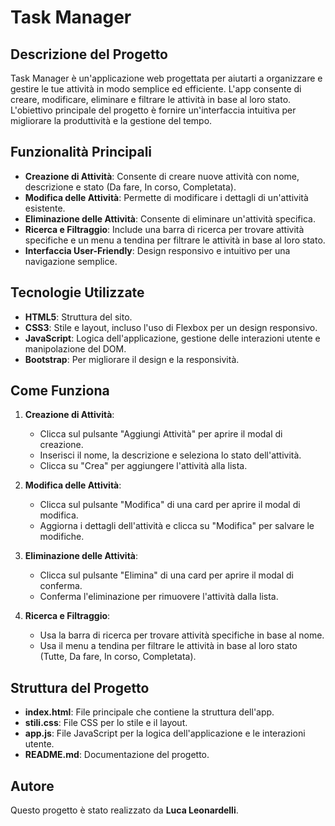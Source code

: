 # Task Manager

## Descrizione del Progetto
Task Manager è un'applicazione web progettata per aiutarti a organizzare e gestire le tue attività 
in modo semplice ed efficiente. L'app consente di creare, modificare, eliminare e filtrare le attività 
in base al loro stato. L'obiettivo principale del progetto è fornire un'interfaccia intuitiva per 
migliorare la produttività e la gestione del tempo.

## Funzionalità Principali

- **Creazione di Attività**: Consente di creare nuove attività con nome, descrizione e stato (Da fare, In corso, Completata).
- **Modifica delle Attività**: Permette di modificare i dettagli di un'attività esistente.
- **Eliminazione delle Attività**: Consente di eliminare un'attività specifica.
- **Ricerca e Filtraggio**: Include una barra di ricerca per trovare attività specifiche e un menu a tendina per filtrare le attività in base al loro stato.
- **Interfaccia User-Friendly**: Design responsivo e intuitivo per una navigazione semplice.

## Tecnologie Utilizzate

- **HTML5**: Struttura del sito.
- **CSS3**: Stile e layout, incluso l'uso di Flexbox per un design responsivo.
- **JavaScript**: Logica dell'applicazione, gestione delle interazioni utente e manipolazione del DOM.
- **Bootstrap**: Per migliorare il design e la responsività.

## Come Funziona

1. **Creazione di Attività**:
   - Clicca sul pulsante "Aggiungi Attività" per aprire il modal di creazione.
   - Inserisci il nome, la descrizione e seleziona lo stato dell'attività.
   - Clicca su "Crea" per aggiungere l'attività alla lista.

2. **Modifica delle Attività**:
   - Clicca sul pulsante "Modifica" di una card per aprire il modal di modifica.
   - Aggiorna i dettagli dell'attività e clicca su "Modifica" per salvare le modifiche.

3. **Eliminazione delle Attività**:
   - Clicca sul pulsante "Elimina" di una card per aprire il modal di conferma.
   - Conferma l'eliminazione per rimuovere l'attività dalla lista.

4. **Ricerca e Filtraggio**:
   - Usa la barra di ricerca per trovare attività specifiche in base al nome.
   - Usa il menu a tendina per filtrare le attività in base al loro stato (Tutte, Da fare, In corso, Completata).

## Struttura del Progetto

- **index.html**: File principale che contiene la struttura dell'app.
- **stili.css**: File CSS per lo stile e il layout.
- **app.js**: File JavaScript per la logica dell'applicazione e le interazioni utente.
- **README.md**: Documentazione del progetto.

## Autore

Questo progetto è stato realizzato da **Luca Leonardelli**.